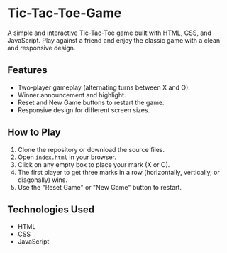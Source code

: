 # Tic-Tac-Toe-Game


A simple and interactive Tic-Tac-Toe game built with HTML, CSS, and JavaScript. Play against a friend and enjoy the classic game with a clean and responsive design.

## Features
- Two-player gameplay (alternating turns between X and O).
- Winner announcement and highlight.
- Reset and New Game buttons to restart the game.
- Responsive design for different screen sizes.

## How to Play
1. Clone the repository or download the source files.
2. Open `index.html` in your browser.
3. Click on any empty box to place your mark (X or O).
4. The first player to get three marks in a row (horizontally, vertically, or diagonally) wins.
5. Use the "Reset Game" or "New Game" button to restart.

## Technologies Used
- HTML
- CSS
- JavaScript

 

